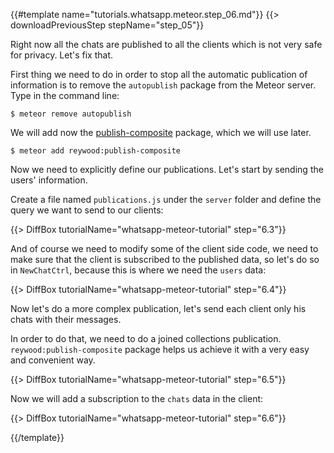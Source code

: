 {{#template name="tutorials.whatsapp.meteor.step_06.md"}}
{{> downloadPreviousStep stepName="step_05"}}

Right now all the chats are published to all the clients which is not very safe for privacy. Let's fix that.

First thing we need to do in order to stop all the automatic publication of information is to remove the `autopublish` package from the Meteor server. Type in the command line:

    $ meteor remove autopublish

We will add now the [publish-composite](https://atmospherejs.com/reywood/publish-composite) package, which we will use later.

    $ meteor add reywood:publish-composite

Now we need to explicitly define our publications. Let's start by sending the users' information.

Create a file named `publications.js` under the `server` folder and define the query we want to send to our clients:

{{> DiffBox tutorialName="whatsapp-meteor-tutorial" step="6.3"}}

And of course we need to modify some of the client side code, we need to make sure that the client is subscribed to the published data, so let's do so in `NewChatCtrl`, because this is where we need the `users` data:

{{> DiffBox tutorialName="whatsapp-meteor-tutorial" step="6.4"}}

Now let's do a more complex publication, let's send each client only his chats with their messages.

In order to do that, we need to do a joined collections publication. `reywood:publish-composite` package helps us achieve it with a very easy and convenient way.

{{> DiffBox tutorialName="whatsapp-meteor-tutorial" step="6.5"}}

Now we will add a subscription to the `chats` data in the client:

{{> DiffBox tutorialName="whatsapp-meteor-tutorial" step="6.6"}}


{{/template}}
